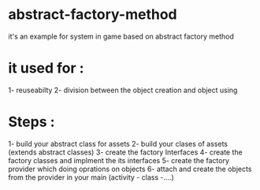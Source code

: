 # abstract-factory-method
it's an example for system in game based on abstract factory method

# it used for :
1- reuseabilty
2- division between the object creation and object using

# Steps :
1- build your abstract class for assets
2- build your clases of assets (extends abstract classes)
3- create the factory Interfaces
4- create the factory classes and implment the its interfaces 
5- create the factory provider which doing oprations on objects 
6- attach and create the objects from the provider in your main (activity - class -....)
